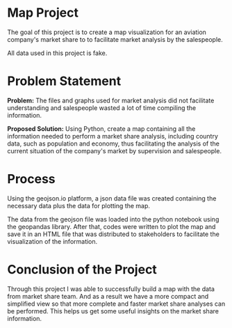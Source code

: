 # Map Project
The goal of this project is to create a map visualization for an aviation company's market share to to facilitate market analysis by the salespeople.

All data used in this project is fake.

# Problem Statement

**Problem:** The files and graphs used for market analysis did not facilitate understanding and salespeople wasted a lot of time compiling the information.

**Proposed Solution:** Using Python, create a map containing all the information needed to perform a market share analysis, including country data, such as population and economy, thus facilitating the analysis of the current situation of the company's market by supervision and salespeople.

# Process

Using the geojson.io platform, a json data file was created containing the necessary data plus the data for plotting the map.

The data from the geojson file was loaded into the python notebook using the geopandas library. After that, codes were written to plot the map and save it in an HTML file that was distributed to stakeholders to facilitate the visualization of the information.

# Conclusion of the Project

Through this project I was able to successfully build a map with the data from market share team. And as a result we have a more compact and simplified view so that more complete and faster market share analyses can be performed. This helps us get some useful insights on the market share information.
